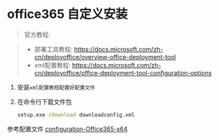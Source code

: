 # office365 自定义安装

> 官方教程: 

> - 部署工具教程: <https://docs.microsoft.com/zh-cn/deployoffice/overview-office-deployment-tool>
> - xml配置教程: <https://docs.microsoft.com/zh-cn/deployoffice/office-deployment-tool-configuration-options>

1. 安装`xml配置教程配置好配置文件`
2. 在命令行下载文件包

   ```bat
   setup.exe /download downloadconfig.xml
   ```


参考配置文件 [configuration-Office365-x64](/source/res/window/configuration-Office365-x64.xml)

